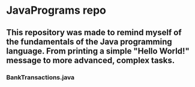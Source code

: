# JavaPrograms repo #

## This repository was made to remind myself of the fundamentals of the Java programming language. From printing a simple "Hello World!" message to more advanced, complex tasks. ##

### BankTransactions.java ###
